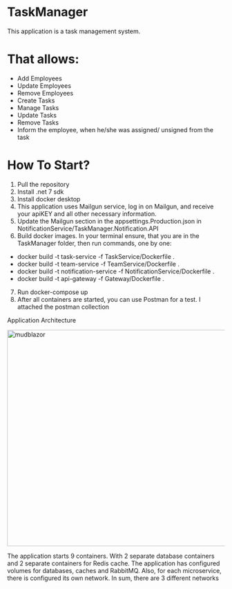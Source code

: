 # TaskManager

This application is a task management system. 
# That allows:
- Add Employees
- Update Employees
- Remove Employees
- Create Tasks
- Manage Tasks
- Update Tasks
- Remove Tasks
- Inform the employee, when he/she was assigned/ unsigned from the task

# How To Start?
1. Pull the repository
2. Install .net 7 sdk
3. Install docker desktop
4. This application uses Mailgun service, log in on Mailgun, and receive your apiKEY and all other necessary information.
5. Update the Mailgun section in the appsettings.Production.json in NotificationService/TaskManager.Notification.API
6. Build docker images. In your terminal ensure, that you are in the TaskManager folder, then run commands, one by one:
- docker build -t task-service -f TaskService/Dockerfile .
- docker build -t team-service -f TeamService/Dockerfile .
- docker build -t notification-service -f NotificationService/Dockerfile .
- docker build -t api-gateway -f Gateway/Dockerfile .
7. Run docker-compose up
8. After all containers are started, you can use Postman for a test. I attached the postman collection

Application Architecture

<img src="https://github.com/TarasIskiv/TaskManager/assets/66842006/0b1b2655-858e-41ee-9471-a37021b0b91c" alt="mudblazor" width="1200" height="500"/> 

The application starts 9 containers. With 2 separate database containers and 2 separate containers for Redis cache.
The application has configured volumes for databases, caches and RabbitMQ.
Also, for each microservice, there is configured its own network. In sum, there are 3 different networks

